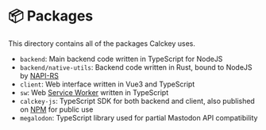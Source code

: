 # 📦 Packages

This directory contains all of the packages Calckey uses.

- `backend`: Main backend code written in TypeScript for NodeJS
- `backend/native-utils`: Backend code written in Rust, bound to NodeJS by [NAPI-RS](https://napi.rs/)
- `client`: Web interface written in Vue3 and TypeScript
- `sw`: Web [Service Worker](https://developer.mozilla.org/en-US/docs/Web/API/Service_Worker_API) written in TypeScript
- `calckey-js`: TypeScript SDK for both backend and client, also published on [NPM](https://www.npmjs.com/package/calckey-js) for public use
- `megalodon`: TypeScript library used for partial Mastodon API compatibility
